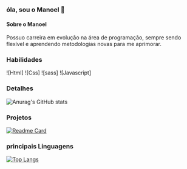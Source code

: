 ### óla, sou o Manoel 👋

#### Sobre o Manoel

Possuo carreira em evolução na área de programação, sempre sendo flexível e aprendendo metodologias novas para me aprimorar.

### Habilidades

![Html]
![Css]
![sass]
![Javascript]


### Detalhes

![Anurag's GitHub stats](https://github-readme-stats.vercel.app/api?username=manoel-jj&show_icons=true&theme=radical)

### Projetos

[![Readme Card](https://github-readme-stats.vercel.app/api/pin/?username=manoel-jj&repo=clone_disneyplus-)](https://github.com/manoel-jj/clone_disneyplus-)

### principais Linguagens 

[![Top Langs](https://github-readme-stats.vercel.app/api/top-langs/?username=manoel-jj)](https://github.com/anuraghazra/github-readme-stats)


